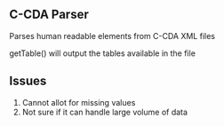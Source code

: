 ## C-CDA Parser
Parses human readable elements from C-CDA XML files 

getTable() will output the tables available in the file 

Issues 
----------------
1. Cannot allot for missing values 
2. Not sure if it can handle large volume of data

